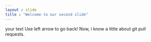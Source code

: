 ```yaml
---
layout : slide
title : "Welcome to our second slide"
---
```

your text
Use left arrow to go back!
Now, i know a little about git pull requests.

